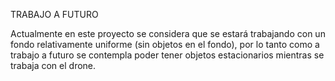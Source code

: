 TRABAJO A FUTURO

Actualmente en este proyecto se considera que se estará trabajando con un fondo relativamente uniforme (sin objetos en el fondo),
por lo tanto como a trabajo a futuro se contempla poder tener objetos estacionarios mientras se trabaja con el drone.
